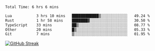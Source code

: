 <!--START_SECTION:waka-->

```txt
Total Time: 6 hrs 6 mins

Lua           3 hrs 10 mins   ████████████▒░░░░░░░░░░░░   49.24 %
Rust          1 hr 58 mins    ███████▓░░░░░░░░░░░░░░░░░   30.50 %
TypeScript    33 mins         ██▒░░░░░░░░░░░░░░░░░░░░░░   08.77 %
Other         20 mins         █▒░░░░░░░░░░░░░░░░░░░░░░░   05.33 %
Git           7 mins          ▒░░░░░░░░░░░░░░░░░░░░░░░░   01.95 %
```

<!--END_SECTION:waka-->

[![GitHub Streak](https://streak-stats.demolab.com?user=liptaciak&hide_border=true&border_radius=9&date_format=M%20j%5B%2C%20Y%5D&ring=5194EB&currStreakLabel=0784EB&fire=03A6EB)](https://git.io/streak-stats)
